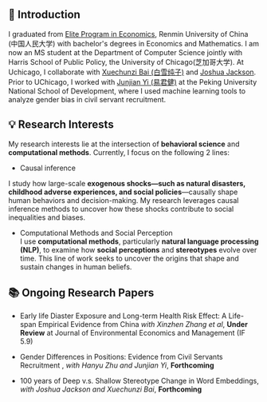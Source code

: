 
## 📝 Introduction
I graduated from [Elite Program in Economics](http://econ.ruc.edu.cn/zsyx/zyjjxrcdyl/jjxbjxspyjd/808bffee72094ddd83b6c11c605ccc47.htm), Renmin University of China (中国人民大学) with bachelor's degrees in Economics and Mathematics. I am now an MS student at the Department of Computer Science jointly with Harris School of Public Policy, the University of Chicago(芝加哥大学). At Uchicago, I collaborate with [Xuechunzi Bai (白雪纯子)](https://psychology.uchicago.edu/directory/Xuechunzi-Bai) and [Joshua Jackson](https://www.joshuaconradjackson.com/). Prior to UChicago, I worked with  [Junjian Yi (易君健)](https://sites.google.com/view/junjianyi) at the Peking University National School of Development, where I used machine learning tools to analyze gender bias in civil servant recruitment. 


## 💡 Research Interests

My research interests lie at the intersection of **behavioral science** and **computational methods**. Currently, I focus on the following 2 lines:

- Causal inference

I study how large-scale **exogenous shocks—such as natural disasters, childhood adverse experiences, and social policies**—causally shape human behaviors and decision-making. My research leverages causal inference methods to uncover how these shocks contribute to social inequalities and biases.

- Computational Methods and Social Perception  
I use **computational methods**, particularly **natural language processing (NLP)**, to examine how **social perceptions** and **stereotypes** evolve over time. This line of work seeks to uncover the origins that shape and sustain changes in human beliefs.



## 📚 Ongoing Research Papers
- Early life Diaster Exposure and Long-term Health Risk Effect: A Life-span Empirical Evidence from China *with Xinzhen Zhang et al*, **Under Review** at Journal of Environmental Economics and Management (IF 5.9) 

- Gender Differences in Positions: Evidence from Civil Servants Recruitment , *with Hanyu Zhu and Junjian Yi*, **Forthcoming**

- 100 years of Deep v.s. Shallow Stereotype Change in Word Embeddings, *with Joshua Jackson and Xuechunzi Bai*, **Forthcoming**
